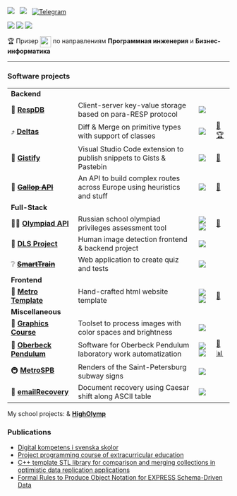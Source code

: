 ![](https://img.shields.io/badge/Georgii%20Semenov-364968?&style=for-the-badge&color=364968) &nbsp;
[![](https://img.shields.io/badge/gsemenov.ru-fddf97?&style=for-the-badge&labelColor=364968)](https://www.gsemenov.ru)
&nbsp;
[![Telegram](https://img.shields.io/badge/Telegram-2CA5E0?style=for-the-badge&logo=telegram&logoColor=white)](https://t.me/GVSemenov)

![](https://img.shields.io/badge/-ITMO%20University-informational)
![](https://img.shields.io/badge/-Institute%20of%20System%20Programming%20RAS-informational)
![](https://img.shields.io/badge/-Samsung%20IT%20School%20@%20Anichkov%20Lyceum-informational)

🏆 Призер <img align="center" height= "25" src="https://img.shields.io/badge/%D0%AF%20%E2%80%94%20%D0%9F%D1%80%D0%BE%D1%84%D0%B5%D1%81%D1%81%D0%B8%D0%BE%D0%BD%D0%B0%D0%BB-634ea2?style=for-the-badge&logoColor=white"> по направлениям **Программная инженерия** и **Бизнес-информатика**

<hr>

### Software projects

|||||
|----|----|----|----|
| **Backend**  | | |
| 📁 [**RespDB**](https://github.com/gvsem/RespDB)| Client-server key-value storage based on para-RESP protocol | ![](https://img.shields.io/badge/-java-orange) |
| :arrow_heading_up: [**Deltas**](https://github.com/gvsem/Deltas) | Diff & Merge on primitive types with support of classes | ![](https://img.shields.io/badge/-cpp-brightgreen) | [:page_with_curl:](https://drive.google.com/file/d/1sBp_dfrh9gAiBL4tyk1blLVHW2QA2H-q/view?usp=sharing) [🏆](https://drive.google.com/file/d/18WrGpdtCCxDc2Z_VU049Uw9WNQVHQ9f2/view?usp=sharing) |
| :page_with_curl: [**Gistify**](https://gitlab.com/gvsem/gistify/) | Visual Studio Code extension to publish snippets to Gists & Pastebin | ![](https://img.shields.io/badge/-typescript-yellowgreen) | [:eyes:](https://marketplace.visualstudio.com/items?itemName=GistifyAB.gistify) |
| :bus: [~~**Gallop API**~~](https://github.com/gvsem/Gallop) | An API to build complex routes across Europe using heuristics and stuff | ![](https://img.shields.io/badge/-php-blueviolet) | [:page_with_curl:](https://drive.google.com/file/d/1S57PW5R-_rxWZxhGG2srKXUp9TRxKFcW/view?usp=sharing) |
| **Full-Stack**  | | |
| 👨‍🎓 [**Olympiad API**](https://github.com/gvsem/OlympiadAPI)| Russian school olympiad privileges assessment tool | ![](https://img.shields.io/badge/-python-blue) ![](https://img.shields.io/badge/-php-blueviolet) | [:eyes:](https://gvsem.github.io/OlympiadAPI/data/site/)|
| :raising_hand: [**DLS Project**](https://github.com/gvsem/DLSProject) | Human image detection frontend & backend project | ![](https://img.shields.io/badge/-python-blue) |
| ❔ [**~~SmartTrain~~**](https://github.com/gvsem/SmartTrain) | Web application to create quiz and tests | ![](https://img.shields.io/badge/-php-blueviolet) |
| **Frontend**  | | |
| :cactus: [**Metro Template**](https://github.com/gvsem/WebProgramming) | Hand-crafted html website template | ![](https://img.shields.io/badge/-html-lightgrey) ![](https://img.shields.io/badge/-jekyll-yellowgreen) | [:eyes:](https://gvsem.github.io/WebProgramming/) |
| **Miscellaneous**  | | |
| :watermelon: [**Graphics Course**](https://github.com/gvsem/ComputerGeometryAndGraphics) | Toolset to process images with color spaces and brightness |  ![](https://img.shields.io/badge/-cpp-brightgreen) |
| :wrench: [**Oberbeck Pendulum**](https://github.com/gvsem/OberbeckPendulum) | Software for Oberbeck Pendulum laboratory work automatization | ![](https://img.shields.io/badge/-c-brightgreen) ![](https://img.shields.io/badge/-python-blue) | [:page_with_curl:](https://github.com/gvsem/OberbeckPendulum/blob/master/Article.pdf) [:bar_chart:](https://github.com/gvsem/OberbeckPendulum/blob/master/Presentation.pdf) |
| 🚇 [**MetroSPB**](https://github.com/gvsem/MetroSPB) | Renders of the Saint-Petersburg subway signs | ![](https://img.shields.io/badge/-python-blue) |
| 🔨 [**emailRecovery**](https://github.com/gvsem/emailRecovery) | Document recovery using Caesar shift along ASCII table | ![](https://img.shields.io/badge/-python-blue) |

My school projects: & [**HighOlymp**](https://github.com/gvsem/higholymp)

### Publications


* [Digital kompetens i svenska skolor](https://drive.google.com/file/d/174mwpHIrHD1jx7XdGlqePXccqY9Fi1TY/view?usp=sharing)
* [Project programming course of extracurricular education](https://drive.google.com/file/d/1PB9pSPzZnYiLQkmg4xgOY7rGaGwDTLat/view?usp=sharing)
* [C++ template STL library for comparison and merging collections in optimistic data replication applications](https://drive.google.com/file/d/1sBp_dfrh9gAiBL4tyk1blLVHW2QA2H-q/view?usp=sharing)
* [Formal Rules to Produce Object Notation for EXPRESS Schema-Driven Data](https://drive.google.com/file/d/1AfCnkN3nU2KXG5GxceGEUHDlwVVwJrV7/view?usp=sharing)
<!--
[**RespDB**](https://github.com/gvsem/RespDB): 📁 Client-server key-value storage based on para-RESP protocol ![](https://img.shields.io/badge/-java-orange) 




[**Olympiad API**](https://github.com/gvsem/OlympiadAPI) & [**HighOlymp**](https://github.com/gvsem/higholymp): 👨‍🎓 Olympiad privileges assessment tool ![](https://img.shields.io/badge/-python-blue) ![](https://img.shields.io/badge/-php-blueviolet)

[**Deltas**](https://github.com/gvsem/Deltas): 🏆 Diff&Merge on primitive types with support of classes ![](https://img.shields.io/badge/-cpp-brightgreen)

[**HTML Website template **]

[**DLS Project**](https://github.com/gvsem/DLSProject): 🧑‍🎓 Human image detection frontend & backend project ![](https://img.shields.io/badge/-python-blue)

[**SmartTrain**](https://github.com/gvsem/SmartT): ❔ Web application to create quiz and tests ![](https://img.shields.io/badge/-php-blueviolet)

#### Miscellaneous

[**MetroSPB**](https://github.com/gvsem/MetroSPB): 🚇 Renders of the Saint-Petersburg subway signs ![](https://img.shields.io/badge/-python-blue)

[**emailRecovery**](https://github.com/gvsem/emailRecovery): 🔨 Document recovery using Caesar shift along ASCII table ![](https://img.shields.io/badge/-python-blue)
-->

<!--
**gvsem/gvsem** is a ✨ _special_ ✨ repository because its `README.md` (this file) appears on your GitHub profile.

Here are some ideas to get you started:

- 🔭 I’m currently working on ...
- 🌱 I’m currently learning ...
- 👯 I’m looking to collaborate on ...
- 🤔 I’m looking for help with ...
- 💬 Ask me about ...
- 📫 How to reach me: ...
- 😄 Pronouns: ...
- ⚡ Fun fact: ...
-->
